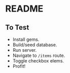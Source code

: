 # README

## To Test
- Install gems.
- Build/seed database.
- Run server.
- Navigate to `/items` route.
- Toggle checkbox elems.
- Profit!